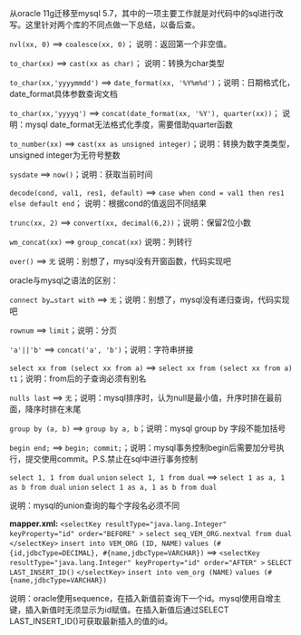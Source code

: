 从oracle 11g迁移至mysql 5.7，其中的一项主要工作就是对代码中的sql进行改写。这里针对两个库的不同点做一下总结，以备后查。

 `nvl(xx, 0)` ==> `coalesce(xx, 0)`； 说明：返回第一个非空值。

`to_char(xx)` ==> `cast(xx as char)`； 说明：转换为char类型

`to_char(xx,'yyyymmdd')` ==> `date_format(xx, '%Y%m%d')`；说明：日期格式化，date_format具体参数查询文档

`to_char(xx,'yyyyq')` ==> `concat(date_format(xx, '%Y'), quarter(xx))`； 说明：mysql date_format无法格式化季度，需要借助quarter函数

`to_number(xx)` ==> `cast(xx as unsigned integer)`；说明：转换为数字类类型，unsigned integer为无符号整数

`sysdate` ==> `now()`；说明：获取当前时间

`decode(cond, val1, res1, default)` ==> `case when cond = val1 then res1 else default end`； 说明：根据cond的值返回不同结果

`trunc(xx, 2)` ==> `convert(xx, decimal(6,2))`；说明：保留2位小数

`wm_concat(xx)` ==> `group_concat(xx)`
说明：列转行

`over()` ==> `无`
说明：别想了，mysql没有开窗函数，代码实现吧

oracle与mysql之语法的区别：

`connect by…start with` ==> `无`；说明：别想了，mysql没有递归查询，代码实现吧

`rownum` ==> `limit`；说明：分页

`'a'||'b'` ==> `concat('a', 'b')`；说明：字符串拼接

`select xx from (select xx from a)` ==> `select xx from (select xx from a) t1`；说明：from后的子查询必须有别名

`nulls last` ==> `无`；说明：mysql排序时，认为null是最小值，升序时排在最前面，降序时排在末尾

`group by (a, b)` ==> `group by a, b`；说明：mysql group by 字段不能加括号

`begin end;` ==> `begin; commit;`；说明：mysql事务控制begin后需要加分号执行，提交使用commit。P.S.禁止在sql中进行事务控制

`select 1, 1 from dual`
 `union`
 `select 1, 1 from dual`
 ==>
 `select 1 as a, 1 as b from dual`
 `union`
 `select 1 as a, 1 as b from dual`

 说明：mysql的union查询的每个字段名必须不同

**mapper.xml:**
 `<selectKey resultType="java.lang.Integer" keyProperty="id" order="BEFORE" >`
 `select seq_VEM_ORG.nextval from dual`
 `</selectKey>`
 `insert into VEM_ORG (ID, NAME)`
 `values (#{id,jdbcType=DECIMAL}, #{name,jdbcType=VARCHAR})`
 ==>
 `<selectKey resultType="java.lang.Integer" keyProperty="id" order="AFTER" >`
 `SELECT LAST_INSERT_ID()`
 `</selectKey>`
 `insert into vem_org (NAME)`
 `values (#{name,jdbcType=VARCHAR})`

 说明：oracle使用sequence，在插入新值前查询下一个id。mysql使用自增主键，插入新值时无须显示为id赋值。在插入新值后通过SELECT LAST_INSERT_ID()可获取最新插入的值的id。

